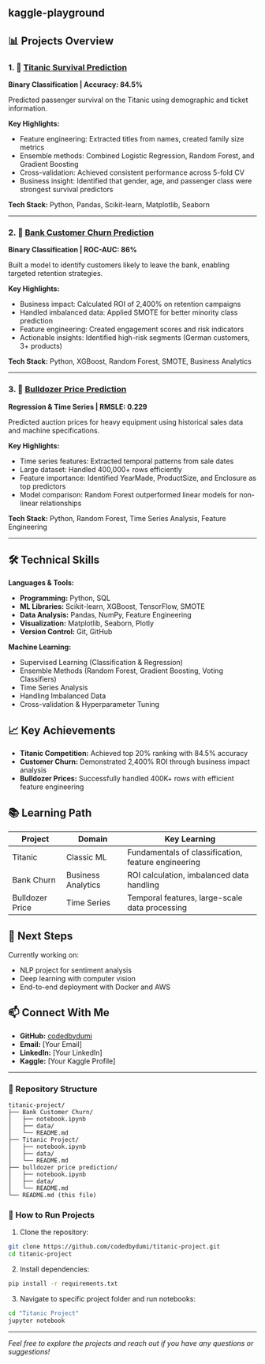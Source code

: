 
## kaggle-playground


## 📊 Projects Overview

### 1. 🚢 [Titanic Survival Prediction](./Titanic%20Project/)
**Binary Classification | Accuracy: 84.5%**

Predicted passenger survival on the Titanic using demographic and ticket information.

**Key Highlights:**
- Feature engineering: Extracted titles from names, created family size metrics
- Ensemble methods: Combined Logistic Regression, Random Forest, and Gradient Boosting
- Cross-validation: Achieved consistent performance across 5-fold CV
- Business insight: Identified that gender, age, and passenger class were strongest survival predictors

**Tech Stack:** Python, Pandas, Scikit-learn, Matplotlib, Seaborn

---

### 2. 🏦 [Bank Customer Churn Prediction](./Bank%20Customer%20Churn/)
**Binary Classification | ROC-AUC: 86%**

Built a model to identify customers likely to leave the bank, enabling targeted retention strategies.

**Key Highlights:**
- Business impact: Calculated ROI of 2,400% on retention campaigns
- Handled imbalanced data: Applied SMOTE for better minority class prediction
- Feature engineering: Created engagement scores and risk indicators
- Actionable insights: Identified high-risk segments (German customers, 3+ products)

**Tech Stack:** Python, XGBoost, Random Forest, SMOTE, Business Analytics

---

### 3. 🚜 [Bulldozer Price Prediction](./bulldozer%20price%20prediction/)
**Regression & Time Series | RMSLE: 0.229**

Predicted auction prices for heavy equipment using historical sales data and machine specifications.

**Key Highlights:**
- Time series features: Extracted temporal patterns from sale dates
- Large dataset: Handled 400,000+ rows efficiently
- Feature importance: Identified YearMade, ProductSize, and Enclosure as top predictors
- Model comparison: Random Forest outperformed linear models for non-linear relationships

**Tech Stack:** Python, Random Forest, Time Series Analysis, Feature Engineering

---

## 🛠️ Technical Skills

**Languages & Tools:**
- **Programming:** Python, SQL
- **ML Libraries:** Scikit-learn, XGBoost, TensorFlow, SMOTE
- **Data Analysis:** Pandas, NumPy, Feature Engineering
- **Visualization:** Matplotlib, Seaborn, Plotly
- **Version Control:** Git, GitHub

**Machine Learning:**
- Supervised Learning (Classification & Regression)
- Ensemble Methods (Random Forest, Gradient Boosting, Voting Classifiers)
- Time Series Analysis
- Handling Imbalanced Data
- Cross-validation & Hyperparameter Tuning

## 📈 Key Achievements

- **Titanic Competition:** Achieved top 20% ranking with 84.5% accuracy
- **Customer Churn:** Demonstrated 2,400% ROI through business impact analysis
- **Bulldozer Prices:** Successfully handled 400K+ rows with efficient feature engineering

## 📚 Learning Path

| Project | Domain | Key Learning |
|---------|--------|--------------|
| Titanic | Classic ML | Fundamentals of classification, feature engineering |
| Bank Churn | Business Analytics | ROI calculation, imbalanced data handling |
| Bulldozer Price | Time Series | Temporal features, large-scale data processing |

## 🎯 Next Steps

Currently working on:
- NLP project for sentiment analysis
- Deep learning with computer vision
- End-to-end deployment with Docker and AWS

## 📫 Connect With Me

- **GitHub:** [codedbydumi](https://github.com/codedbydumi)
- **Email:** [Your Email]
- **LinkedIn:** [Your LinkedIn]
- **Kaggle:** [Your Kaggle Profile]

---

### 📝 Repository Structure

```
titanic-project/
├── Bank Customer Churn/
│   ├── notebook.ipynb
│   ├── data/
│   └── README.md
├── Titanic Project/
│   ├── notebook.ipynb
│   ├── data/
│   └── README.md
├── bulldozer price prediction/
│   ├── notebook.ipynb
│   ├── data/
│   └── README.md
└── README.md (this file)
```

### 🚀 How to Run Projects

1. Clone the repository:
```bash
git clone https://github.com/codedbydumi/titanic-project.git
cd titanic-project
```

2. Install dependencies:
```bash
pip install -r requirements.txt
```

3. Navigate to specific project folder and run notebooks:
```bash
cd "Titanic Project"
jupyter notebook
```

---

*Feel free to explore the projects and reach out if you have any questions or suggestions!*
```


